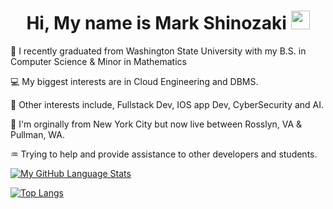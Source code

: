 <h1 align="center" >
  Hi, My name is Mark Shinozaki 
  <img src="https://media.giphy.com/media/hvRJCLFzcasrR4ia7z/giphy.gif" width="30px"/>
</h1>


:iphone: I recently graduated from Washington State University with my B.S. in Computer Science & Minor in Mathematics 

:computer: My biggest interests are in Cloud Engineering and DBMS.

:beginner: Other interests include, Fullstack Dev, IOS app Dev, CyberSecurity and AI. 

:japan: I'm orginally from New York City but now live between Rosslyn, VA & Pullman, WA.

:aquarius: Trying to help and provide assistance to other developers and students. 

[![My GitHub Language Stats](https://github-readme-stats.vercel.app/api/top-langs/?username=MarkShinozaki&langs_count=5&theme=tokyonight)]()

[![Top Langs](https://github-readme-stats.vercel.app/api/top-langs/?username=MarkShinozaki&layout=compact&theme=vision-friendly-dark)](https://github.com/anuraghazra/github-readme-stats)












